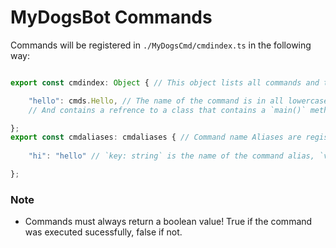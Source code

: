 # MyDogsBot Commands
Commands will be registered in `./MyDogsCmd/cmdindex.ts` in the following way:

``` typescript

export const cmdindex: Object { // This object lists all commands and their aliases.

    "hello": cmds.Hello, // The name of the command is in all lowercase, 
    // And contains a refrence to a class that contains a `main()` method that executes the command.

};
export const cmdaliases: cmdaliases { // Command name Aliases are registered here.
    
    "hi": "hello" // `key: string` is the name of the command alias, `value: string` is the name of the command key in `cmdindex`.

};

```

### Note
- Commands must always return a boolean value! True if the command was executed sucessfully, false if not.
